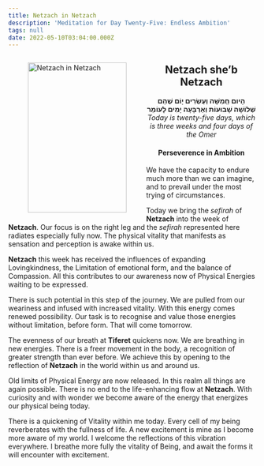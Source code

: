 ```yaml
---
title: Netzach in Netzach
description: 'Meditation for Day Twenty-Five: Endless Ambition'
tags: null
date: 2022-05-10T03:04:00.000Z
---
```



<a href="https://www.chabad.org/holidays/sefirah/omer-count_cdo/jewish/Count-the-Omer.htm">
<i class="fa fa-file" aria-hidden="true"></i></a>

<figure style='float: left'>
 <a href='/posts/img/freedom/week4/4.4-Netzach_in_Netzach.png' target="_blank">
   <img src='/posts/img/freedom/week4/4.4-Netzach_in_Netzach_s.png' alt='Netzach in Netzach' width='200' height='304' />
 </a>
</figure>

<div style="text-align:center">
<h2>Netzach she’b Netzach</h2>
<span dir="rtl"><b>הָיום חְַמִשָּׁה וְעֶשְׂרִים יָוֹם שֶׁהֵם שְׁלוֹשָׁה שָׁבוּעוֹת וְאַרְבָּעָה יָמִים לָעוֹמֵר</b></span>
<br />
<i>ֹToday is twenty-five days, which is three weeks and four days of the Omer</i>
</p>

<h4>Perseverence in Ambition</h4>

</div>

<div class="abstract">

We have the capacity to endure much more than we can imagine, and to prevail under the most trying of circumstances.

</div>

Today we bring the _sefirah_ of **Netzach** into the week of **Netzach**. Our focus is on the right leg and the _sefirah_ represented here radiates especially fully now. The physical vitality that manifests as sensation and perception is awake within us.

**Netzach** this week has received the influences of expanding Lovingkindness, the Limitation of emotional form, and the balance of Compassion. All this contributes to our awareness now of Physical Energies waiting to be expressed.

There is such potential in this step of the journey. We are pulled from our weariness and infused with increased vitality. With this energy comes renewed possibility. Our task is to recognise and value those energies without limitation, before form. That will come tomorrow.

The evenness of our breath at **Tiferet** quickens now. We are breathing in new energies. There is a freer movement in the body, a recognition of greater strength than ever before. We achieve this by opening to the reflection of **Netzach** in the world within us and around us.

Old limits of Physical Energy are now released. In this realm all things are again possible. There is no end to the life-enhancing flow at **Netzach**. With curiosity and with wonder we become aware of the energy that energizes our physical being today.

<div class="abstract">

There is a quickening of Vitality within me today. Every cell of my being reverberates with the fullness of life. A new excitement is mine as I become more aware of my world. I welcome the reflections of this vibration everywhere. I breathe more fully the vitality of Being, and await the forms it will encounter with excitement.

</div>
